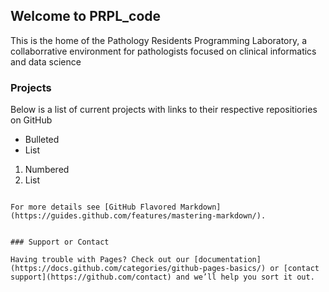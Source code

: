 ## Welcome to PRPL_code

This is the home of the Pathology Residents Programming Laboratory, a collaborrative environment for pathologists focused on clinical informatics and data science

### Projects

Below is a list of current projects with links to their respective repositiories on GitHub

- Bulleted
- List

1. Numbered
2. List


```

For more details see [GitHub Flavored Markdown](https://guides.github.com/features/mastering-markdown/).


### Support or Contact

Having trouble with Pages? Check out our [documentation](https://docs.github.com/categories/github-pages-basics/) or [contact support](https://github.com/contact) and we’ll help you sort it out.
